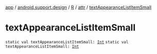 [app](../../../index.md) / [android.support.design](../../index.md) / [R](../index.md) / [attr](index.md) / [textAppearanceListItemSmall](./text-appearance-list-item-small.md)

# textAppearanceListItemSmall

`static val textAppearanceListItemSmall: `[`Int`](https://kotlinlang.org/api/latest/jvm/stdlib/kotlin/-int/index.html)
`static val textAppearanceListItemSmall: `[`Int`](https://kotlinlang.org/api/latest/jvm/stdlib/kotlin/-int/index.html)